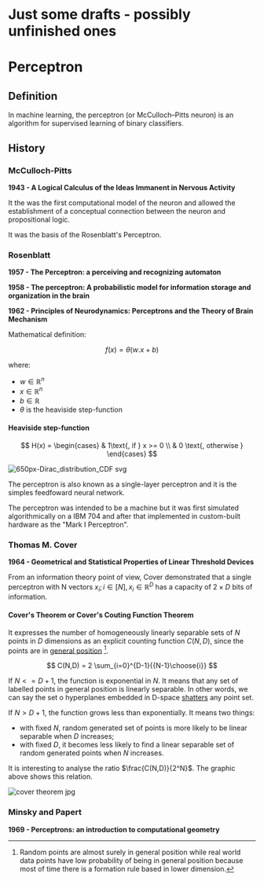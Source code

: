 # Just some drafts - possibly unfinished ones

# Perceptron

## Definition
In machine learning, the perceptron (or McCulloch–Pitts neuron) is an algorithm for supervised learning of binary classifiers.


## History

### McCulloch-Pitts

**1943 - A Logical Calculus of the Ideas Immanent in Nervous Activity**

It the was the first computational model of the neuron and allowed the establishment of a conceptual connection between the neuron and propositional logic.

It was the basis of the Rosenblatt's Perceptron.

### Rosenblatt

**1957 - The Perceptron: a perceiving and recognizing automaton**

**1958 - The perceptron: A probabilistic model for information storage and organization in the brain**

**1962 - Principles of Neurodynamics: Perceptrons and the Theory of Brain Mechanism**

Mathematical definition:

$$f(x) = \theta(w.x + b)$$

where:
 - $w \in \mathbb{R}^n$
 - $x \in \mathbb{R}^n$
 - $b \in \mathbb{R}$
 - $\theta$ is the heaviside step-function

#### Heaviside step-function

$$
H(x) = 
\begin{cases}
 & 1\text{, if } x >= 0 \\ 
 & 0 \text{, otherwise }
\end{cases}
$$


![650px-Dirac_distribution_CDF svg](https://github.com/ancpazambuja/phd/assets/36957087/85d6d1b6-4c2f-41c5-8f97-652eb9a6b162)

The perceptron is also known as a single-layer perceptron and it is the simples feedfoward neural network. 

The perceptron was intended to be a machine but it was first simulated algorithmically on a IBM 704 and after that implemented in custom-built hardware as the "Mark I Perceptron". 

### Thomas M. Cover
**1964 - Geometrical and Statistical Properties of Linear Threshold Devices**

From an information theory point of view, Cover demonstrated that a single perceptron with N vectors $x_i; i \in [N], x_i \in \mathbb{R}^D$ has a capacity of $2\times D$ bits of information.

#### Cover's Theorem or Cover's Couting Function Theorem
It expresses the number of homogeneously linearly separable sets of $N$ points in $D$ dimensions as an explicit counting function $C(N,D)$, since the points are in [general position](https://en.wikipedia.org/wiki/General_position) [^general_position].

[^general_position]: Random points are almost surely in general position while real world data points have low probability of being in general position because most of time there is a formation rule based in lower dimension.

$$
C(N,D) = 2 \sum_{i=0}^{D-1}{{N-1}\choose{i}}
$$

If $N <= D+1$, the function is exponential in $N$. It means that any set of labelled points in general position is linearly separable. In other words, we can say the set o hyperplanes embedded in D-space [shatters](https://en.wikipedia.org/wiki/Shattered_set) any point set.

If $N > D+1$, the function grows less than exponentially. It means two things:
 + with fixed $N$, random generated set of points is more likely to be linear separable when $D$ increases;
 + with fixed $D$, it becomes less likely to find a linear separable set of random generated points when $N$ increases.


It is interesting to analyse the ratio $\frac{C(N,D)}{2^N}$. The graphic above shows this relation.

![cover theorem jpg](https://github.com/ancpazambuja/phd/assets/36957087/1d0c9bdc-41e2-43f2-aeed-b50655061b8f)



### Minsky and Papert
**1969 - Perceptrons: an introduction to computational geometry**









